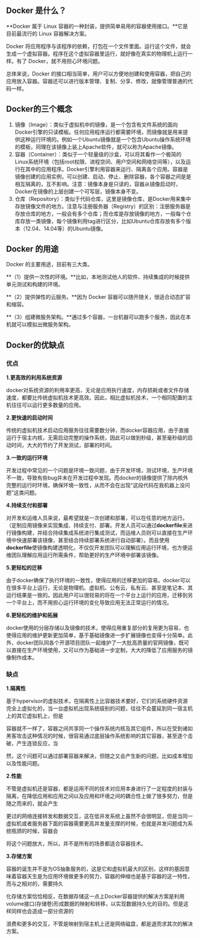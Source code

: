 ## Docker 是什么？

**Docker 属于 Linux 容器的一种封装，提供简单易用的容器使用接口。**它是目前最流行的 Linux 容器解决方案。

Docker 将应用程序与该程序的依赖，打包在一个文件里面。运行这个文件，就会生成一个虚拟容器。程序在这个虚拟容器里运行，就好像在真实的物理机上运行一样。有了 Docker，就不用担心环境问题。

总体来说，Docker 的接口相当简单，用户可以方便地创建和使用容器，把自己的应用放入容器。容器还可以进行版本管理、复制、分享、修改，就像管理普通的代码一样。



## Docker的三个概念

1. 镜像（Image）：类似于虚拟机中的镜像，是一个包含有文件系统的面向Docker引擎的只读模板。任何应用程序运行都需要环境，而镜像就是用来提供这种运行环境的。例如一个Ubuntu镜像就是一个包含Ubuntu操作系统环境的模板，同理在该镜像上装上Apache软件，就可以称为Apache镜像。
2. 容器（Container）：类似于一个轻量级的沙盒，可以将其看作一个极简的Linux系统环境（包括root权限、进程空间、用户空间和网络空间等），以及运行在其中的应用程序。Docker引擎利用容器来运行、隔离各个应用。容器是镜像创建的应用实例，可以创建、启动、停止、删除容器，各个容器之间是是相互隔离的，互不影响。注意：镜像本身是只读的，容器从镜像启动时，Docker在镜像的上层创建一个可写层，镜像本身不变。
3. 仓库（Repository）：类似于代码仓库，这里是镜像仓库，是Docker用来集中存放镜像文件的地方。注意与注册服务器（Registry）的区别：注册服务器是存放仓库的地方，一般会有多个仓库；而仓库是存放镜像的地方，一般每个仓库存放一类镜像，每个镜像利用tag进行区分，比如Ubuntu仓库存放有多个版本（12.04、14.04等）的Ubuntu镜像。



## Docker 的用途

Docker 的主要用途，目前有三大类。

**（1）提供一次性的环境。**比如，本地测试他人的软件、持续集成的时候提供单元测试和构建的环境。

**（2）提供弹性的云服务。**因为 Docker 容器可以随开随关，很适合动态扩容和缩容。

**（3）组建微服务架构。**通过多个容器，一台机器可以跑多个服务，因此在本机就可以模拟出微服务架构。



## Docker的优缺点

### 优点

**1.更高效的利用系统资源**

docker对系统资源的利用率更高，无论是应用执行速度，内存损耗或者文件存储速度，都要比传统虚拟机技术更高效。因此，相比虚拟机技术，一个相同配置的主机往往可以运行更多数量的应用。

**2.更快速的启动时间**

传统的虚拟机技术启动应用服务往往需要数分钟，而docker容器应用，由于直接运行于宿主内核，无需启动完整的操作系统，因此可以做到秒级，甚至毫秒级的启动时间，大大的节约了开发测试，部署的时间。

**3.一致的运行环境**

开发过程中常见的一个问题是环境一致问题，由于开发环境，测试环境，生产环境不一致，导致有些bug并未在开发过程中发现。而docker的镜像提供了除内核外完整的运行时环境，确保环境一致性，从而不会在出现“这段代码在我机器上没问题”这类问题。

**4.持续支付和部署**

对开发和运维人员来说，最希望就是一次创建和部署，可以在任意的地方运行。（定制应用镜像来实现集成、持续支付、部署。开发人员可以通过**dockerfile**来进行镜像构建，并结合持续集成系统进行集成测试，而运维人员则可以直接在生产环境中快速部署该镜像，甚至结合持续部署系统进行自动部署）。而且使用**dockerfile**使镜像构建透明化，不仅仅开发团队可以理解应用运行环境，也方便运维团队理解应用运行所需条件，帮助更好的生产环境中部署该镜像。

**5.更轻松的迁移**

由于docker确保了执行环境的一致性，使得应用的迁移更加的容易。docker可以在很多平台上运行，无论是物理机、虚拟机、公有云、私有云、甚至是笔记本、其运行结果是一致的。因此用户可以很轻易的将在一个平台上运行的应用，迁移到另一个平台上，而不用担心运行环境的变化导致应用无法正常运行的情况。

**6.更轻松的维护和拓展**

docker使用的分层存储以及镜像的技术，使得应用重复部分的复用更为容易，也使得应用的维护更新更加简单，基于基础镜像进一步扩展镜像也变得十分简单。此外，docker团队同各个开源项目团队一起维护了一大批高质量的官网镜像，既可以直接在生产环境使用，又可以作为基础进一步定制，大大的降低了应用服务的镜像制作成本。



### 缺点

**1.隔离性**

基于hypervisor的虚拟技术，在隔离性上比容器技术要好，它们的系统硬件资源完全上虚拟化的，当一台虚拟机出现系统级别的问题，往往不会蔓延到同一宿主机上的其它虚拟机上，但是

容器就不一样了，容器之间共享同一个操作系统内核及其它组件，所以在受到诸如黑客攻击这种情况的时候，很容易通过底层操作系统影响的其它容器，甚至逐个击破，产生连锁反应，当

然，这个问题可以通过部署容器来解决，但随之又会产生新的问题，比如成本增加以及性能问题。

 

**2.性能**

不管是虚拟机还是容器，都是运用不同的技术对应用本身进行了一定程度的封装与隔离，在降低应用和应用之间以及应用和环境之间的耦合性上做了很多努力，但是随之而来的，就会产生

更过的网络连接转发和数据交互，这在低并发系统上虽然不会很明显，但是当同一虚拟机或者服务器下面的容器需要更高并发量支撑的时候，也就是并发问题成为系统瓶颈的时候，容器会

将这个问题放大，所以，并不是所有的场景都适合容器技术。

 

**3.存储方案**

容器的诞生并不是为OS抽象服务的，这是它和虚拟机最大的区别，这样的基因意味着容器天生是为应用环境做更多的努力，容器的伸缩也是基于容器的这一特性，而与之相对的，需要持久

化存储方案恰恰相反，在数据存储这一点上Docker容器提供的解决方案是利用volume接口(存储卷)形成数据的映射和转移，以实现数据持久化的目的。但是这样同样也会造成一部分资源的

浪费和更多的交互，不管是映射到宿主机上还是网络磁盘，都是退而求其次的解决方案。



